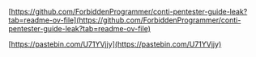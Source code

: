 [https://github.com/ForbiddenProgrammer/conti-pentester-guide-leak?tab=readme-ov-file](https://github.com/ForbiddenProgrammer/conti-pentester-guide-leak?tab=readme-ov-file)

  

[https://pastebin.com/U71YVjjy](https://pastebin.com/U71YVjjy)